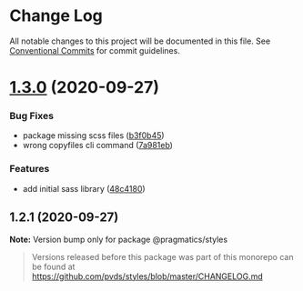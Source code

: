 # Change Log

All notable changes to this project will be documented in this file.
See [Conventional Commits](https://conventionalcommits.org) for commit guidelines.

# [1.3.0](https://github.com/pvds/styles/compare/@pragmatics/styles@1.2.1...@pragmatics/styles@1.3.0) (2020-09-27)


### Bug Fixes

* package missing scss files ([b3f0b45](https://github.com/pvds/styles/commit/b3f0b45979ed976cc402e687b5fc3f6e26e976d6))
* wrong copyfiles cli command ([7a981eb](https://github.com/pvds/styles/commit/7a981ebf4ff410341fbbe7a5e89c751d225d1474))


### Features

* add initial sass library ([48c4180](https://github.com/pvds/styles/commit/48c41809c90c303875084ee7413d99391d6e8219))





## 1.2.1 (2020-09-27)

**Note:** Version bump only for package @pragmatics/styles





> Versions released before this package was part of this monorepo
> can be found at https://github.com/pvds/styles/blob/master/CHANGELOG.md
